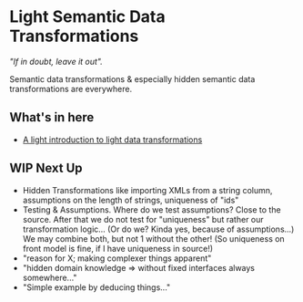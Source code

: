 # Light Semantic Data Transformations 
*"If in doubt, leave it out".*

Semantic data transformations & especially hidden semantic data transformations
are everywhere.

## What's in here ##
- [A light introduction to light data transformations](Tranformations_Light.ipynb)

## WIP Next Up ##
- Hidden Transformations like importing XMLs from a string column, assumptions
on the length of strings, uniqueness of "ids"
- Testing & Assumptions. Where do we test assumptions? Close to the source.
After that we do not test for "uniqueness" but rather our transformation logic...
(Or do we? Kinda yes, because of assumptions...) We may combine both, but
not 1 without the other! (So uniqueness on front model is fine, if 
  I have uniqueness in source!)
- "reason for X; making complexer things apparent"
- "hidden domain knowledge => without fixed interfaces always somewhere..."
- "Simple example by deducing things..."
